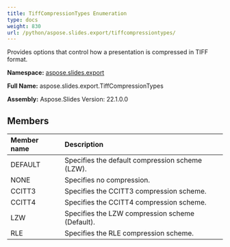 ```yaml
---
title: TiffCompressionTypes Enumeration
type: docs
weight: 830
url: /python/aspose.slides.export/tiffcompressiontypes/
---
```


Provides options that control how a presentation is compressed in TIFF format.

**Namespace:** [aspose.slides.export](/python/aspose.slides.export/)

**Full Name:** aspose.slides.export.TiffCompressionTypes

**Assembly:**  Aspose.Slides Version: 22.1.0.0

## **Members**
|**Member name**|**Description**|
| :- | :- |
|DEFAULT|Specifies the default compression scheme (LZW).|
|NONE|Specifies no compression.|
|CCITT3|Specifies the CCITT3 compression scheme.|
|CCITT4|Specifies the CCITT4 compression scheme.|
|LZW|Specifies the LZW compression scheme (Default).|
|RLE|Specifies the RLE compression scheme.|
